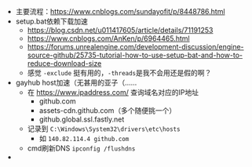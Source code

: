 * 主要流程：https://www.cnblogs.com/sundayofit/p/8448786.html
* setup.bat依赖下载加速
  * https://blog.csdn.net/u011417605/article/details/71191253
  * https://www.cnblogs.com/AnKen/p/6964465.html
  * https://forums.unrealengine.com/development-discussion/engine-source-github/25735-tutorial-how-to-use-setup-bat-and-how-to-reduce-download-size
  * 感觉 `-exclude` 挺有用的，`-threads`是我不会用还是假的啊？
* gayhub host加速（无甚用的亚子（……
  * 在  https://www.ipaddress.com/ 查询域名对应的IP地址
    * github.com
    * assets-cdn.github.com（多个随便挑一个）
    * github.global.ssl.fastly.net
  * 记录到 `C:\Windows\System32\drivers\etc\hosts`
    * 如 `140.82.114.4 github.com`
  * cmd刷新DNS `ipconfig /flushdns`
* 